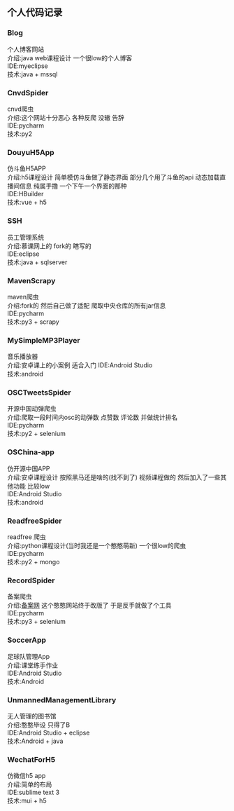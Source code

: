 ## 个人代码记录
### Blog
个人博客网站  
介绍:java web课程设计 一个很low的个人博客  
IDE:myeclipse  
技术:java + mssql  
### CnvdSpider  
cnvd爬虫  
介绍:这个网站十分恶心 各种反爬 没辙 告辞  
IDE:pycharm  
技术:py2  
### DouyuH5App
仿斗鱼H5APP  
介绍:h5课程设计 简单模仿斗鱼做了静态界面 部分几个用了斗鱼的api 动态加载直播间信息 纯属手撸 一个下午一个界面的那种   
IDE:HBuilder  
技术:vue + h5  
### SSH
员工管理系统  
介绍:慕课网上的 fork的 瞎写的  
IDE:eclipse  
技术:java + sqlserver  
### MavenScrapy  
maven爬虫  
介绍:fork的 然后自己做了适配 爬取中央仓库的所有jar信息  
IDE:pycharm  
技术:py3 + scrapy  
### MySimpleMP3Player  
音乐播放器  
介绍:安卓课上的小案例 适合入门
IDE:Android Studio  
技术:android  
### OSCTweetsSpider
开源中国动弹爬虫  
介绍:爬取一段时间内osc的动弹数 点赞数 评论数 并做统计排名  
IDE:pycharm  
技术:py2 + selenium  
### OSChina-app
仿开源中国APP  
介绍:安卓课程设计 按照黑马还是啥的(找不到了) 视频课程做的 然后加入了一些其他功能 比较low  
IDE:Android Studio  
技术:android  
### ReadfreeSpider
readfree 爬虫  
介绍:python课程设计(当时我还是一个憨憨萌新) 一个很low的爬虫   
IDE:pycharm  
技术:py2 + mongo  
### RecordSpider
备案爬虫  
介绍:[备案网](https://beian.miit.gov.cn/#/Integrated/recordQuery) 这个憨憨网站终于改版了 于是反手就做了个工具  
IDE:pycharm  
技术:py3 + selenium  
### SoccerApp  
足球队管理App  
介绍:课堂练手作业  
IDE:Android Studio  
技术:Android    
### UnmannedManagementLibrary  
无人管理的图书馆  
介绍:憨憨毕设 只得了B  
IDE:Android Studio + eclipse  
技术:Android + java  
### WechatForH5
仿微信h5 app  
介绍:简单的布局  
IDE:sublime text 3  
技术:mui + h5  
